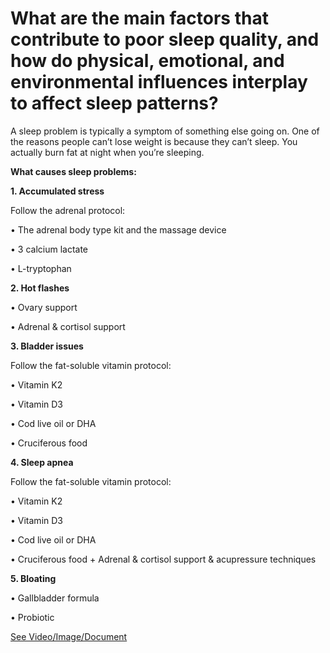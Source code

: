 # What are the main factors that contribute to poor sleep quality, and how do physical, emotional, and environmental influences interplay to affect sleep patterns?

A sleep problem is typically a symptom of something else going on. One of the reasons people can’t lose weight is because they can’t sleep. You actually burn fat at night when you’re sleeping. 

**What causes sleep problems:**

**1\. Accumulated stress** 

Follow the adrenal protocol:

• The adrenal body type kit and the massage device 

• 3 calcium lactate 

• L-tryptophan 

**2\. Hot flashes** 

• Ovary support 

• Adrenal & cortisol support 

**3\. Bladder issues** 

Follow the fat-soluble vitamin protocol:

• Vitamin K2

• Vitamin D3

• Cod live oil or DHA

• Cruciferous food

**4\. Sleep apnea** 

Follow the fat-soluble vitamin protocol:

• Vitamin K2

• Vitamin D3

• Cod live oil or DHA

• Cruciferous food + Adrenal & cortisol support & acupressure techniques 

**5\. Bloating** 

• Gallbladder formula 

• Probiotic

 [See Video/Image/Document](https://hls-player.drberg.com/asset?path=migrated-assets/5-causes-of-sleep-problems-drberg)